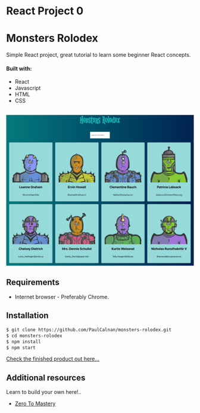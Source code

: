 # React Project 0
# Monsters Rolodex

Simple React project, great tutorial to learn some beginner React concepts.

#### Built with:

 - React
 - Javascript
 - HTML
 - CSS

##

![Monsters-Rolodex](/src/MR.jpg)


## Requirements

- Internet browser - Preferably Chrome.

## Installation

```
$ git clone https://github.com/PaulCalnan/monsters-rolodex.git
$ cd monsters-rolodex
$ npm install
$ npm start
```

[Check the finished product out here... ](https://react-project-monster-rolodex.herokuapp.com/)


## Additional resources

Learn to build your own here!..

- [Zero To Mastery](https://zerotomastery.io/academy/)
